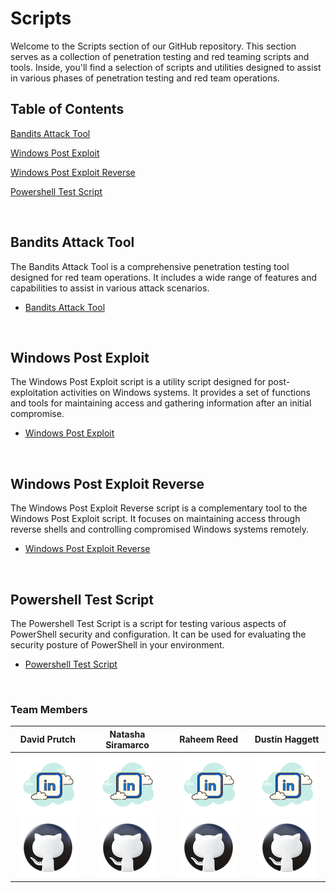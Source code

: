 # Scripts

Welcome to the Scripts section of our GitHub repository. This section serves as a collection of penetration testing and red teaming scripts and tools. Inside, you'll find a selection of scripts and utilities designed to assist in various phases of penetration testing and red team operations.

## Table of Contents

[Bandits Attack Tool](https://github.com/Binary-Bandits-01/Scripts/blob/main/Bandits_Attack_Tool.py)

[Windows Post Exploit](https://github.com/Binary-Bandits-01/Scripts/blob/main/Windows_Post_Exploit.sh)

[Windows Post Exploit Reverse](https://github.com/Binary-Bandits-01/Scripts/blob/main/Windows_Post_Exploit_Reverse.sh)

[Powershell Test Script](https://github.com/Binary-Bandits-01/Scripts/blob/main/testscript.ps1)

<br>

## Bandits Attack Tool

The Bandits Attack Tool is a comprehensive penetration testing tool designed for red team operations. It includes a wide range of features and capabilities to assist in various attack scenarios.

- [Bandits Attack Tool](https://github.com/Binary-Bandits-01/Scripts/blob/main/Bandits_Attack_Tool.py)

<br>

## Windows Post Exploit

The Windows Post Exploit script is a utility script designed for post-exploitation activities on Windows systems. It provides a set of functions and tools for maintaining access and gathering information after an initial compromise.

- [Windows Post Exploit](https://github.com/Binary-Bandits-01/Scripts/blob/main/Windows_Post_Exploit.sh)

<br>

## Windows Post Exploit Reverse

The Windows Post Exploit Reverse script is a complementary tool to the Windows Post Exploit script. It focuses on maintaining access through reverse shells and controlling compromised Windows systems remotely.

- [Windows Post Exploit Reverse](https://github.com/Binary-Bandits-01/Scripts/blob/main/Windows_Post_Exploit_Reverse.sh)

<br>

## Powershell Test Script

The Powershell Test Script is a script for testing various aspects of PowerShell security and configuration. It can be used for evaluating the security posture of PowerShell in your environment.

- [Powershell Test Script](https://github.com/Binary-Bandits-01/Scripts/blob/main/testscript.ps1)

<br>

### Team Members

| David Prutch | Natasha Siramarco | Raheem Reed | Dustin Haggett|
|:---------------:|:----------:|:------------------:|:------------:|
|   [![linkedin](https://github.com/Binary-Bandits-01/.github/blob/main/profile/icons8-linkedin-100.png)](https://www.linkedin.com/in/david-prutch-1027/) [![github](https://github.com/Binary-Bandits-01/.github/blob/main/profile/icons8-github-94.png)](https://github.com/PrutchD) | [![linkedin](https://github.com/Binary-Bandits-01/.github/blob/main/profile/icons8-linkedin-100.png)](https://www.linkedin.com/in/natasha-siramarco/) [![github](https://github.com/Binary-Bandits-01/.github/blob/main/profile/icons8-github-94.png)](https://github.com/nsiramarco) | [![linkedin](https://github.com/Binary-Bandits-01/.github/blob/main/profile/icons8-linkedin-100.png)](https://www.linkedin.com/in/raheem-reed-8a7649183/) [![github](https://github.com/Binary-Bandits-01/.github/blob/main/profile/icons8-github-94.png)](https://github.com/reedraheem) | [![linkedin](https://github.com/Binary-Bandits-01/.github/blob/main/profile/icons8-linkedin-100.png)](https://www.linkedin.com/in/dustinhaggett/)[![github](https://github.com/Binary-Bandits-01/.github/blob/main/profile/icons8-github-94.png)](https://github.com/dustinhaggett) |

<br>

